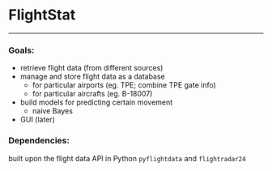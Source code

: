 # FlightStat

***

### Goals:
* retrieve flight data (from different sources)
* manage and store flight data as a database
  + for particular airports (eg. TPE; combine TPE gate info)
  + for particular aircrafts (eg. B-18007)
* build models for predicting certain movement
  + naive Bayes
* GUI (later)

### Dependencies: 
built upon the flight data API in Python `pyflightdata` and `flightradar24`
